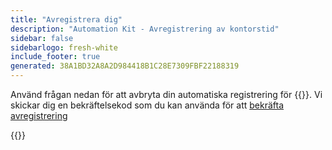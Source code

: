 ```yaml
---
title: "Avregistrera dig"
description: "Automation Kit - Avregistrering av kontorstid"
sidebar: false
sidebarlogo: fresh-white
include_footer: true
generated: 38A1BD32A8A2D984418B1C28E7309FBF22188319
---
```


Använd frågan nedan för att avbryta din automatiska registrering för {{<product-name>}}. Vi skickar dig en bekräftelsekod som du kan använda för att [bekräfta avregistrering](/sv/office-hours/unregister-confirm)

{{<questions name="/content/sv/office-hours/unregister.json" completed="Tack för att du fyller i avregistreringsfrågor" showNavigationButtons="false" locale="sv">}}
